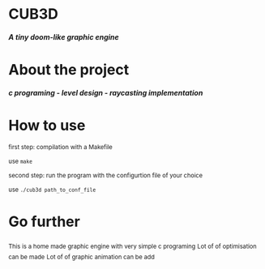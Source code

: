 # CUB3D
##### A tiny doom-like graphic engine

# About the project
##### c programing - level design - raycasting implementation

# How to use
<sub>first step: compilation with a Makefile</sub>

<sub>use ```make```</sub>

<sub>second step: run the program with the configurtion file of your choice</sub>

<sub>use ```./cub3d path_to_conf_file``` </sub>

# Go further
<sub>This is a home made graphic engine with very simple c programing</sub>
<sub>Lot of of optimisation can be made</sub>
<sub>Lot of of graphic animation can be add</sub>
